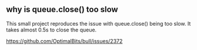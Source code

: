 
## why is queue.close() too slow

This small project reproduces the issue with queue.close() being too slow. It takes almost 0.5s to close the queue.

https://github.com/OptimalBits/bull/issues/2372
